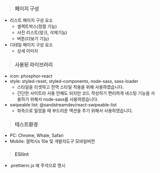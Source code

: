 > ### 페이지 구성

- 리스트 페이지 구성 요소
  - 셀렉트박스(정렬 기능)
  - 사진 리스트(링크, 삭제기능)
  - 버튼(더보기 기능)
- 디테일 페이지 구성 요소
  - 상세 이미지

> ### 사용된 라이브러리

- icon: phosphor-react
- style: styled-reset, styled-components, node-sass, sass-loader
  - 스타일을 리셋하고 전역 스타일 적용을 위해 사용하였습니다.
  - 간단한 사이트라 사용 안해도 되지만 코드 작성하기 편리하게 네스팅 기능을 사용하기 위해서 node-sass를 사용하였습니다.
- swipeable list: @sandstreamdev/react-swipeable-list
  - 좌측으로 밀었을 때 부드러운 액션을 주기 위해서 사용하였습니다.

> ### 테스트환경

- PC: Chrome, Whale, Safari
- Mobile: 갤럭시s 10e 및 개발자도구 모바일버전

> ### ESlint

- .prettierrc.js 에 주석으로 명시
